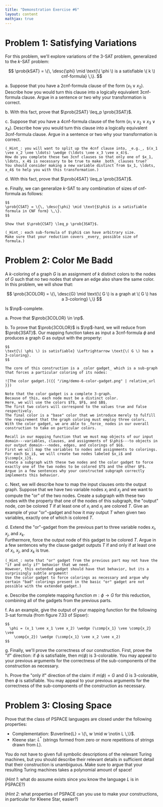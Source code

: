 ```yaml
---
title: "Demonstration Exercise #6"
layout: content
mathjax: true
---
```


$$
\newcommand{\prob}[1]{\mathsf{#1}\xspace}
\newcommand{\desc}[1]{\langle #1 \rangle}
\newcommand{\np}{\mathsf{NP}\xspace}
\newcommand{\comp}[1]{\overline{#1}}
$$

# Problem 1: Satisfying Variations

For this problem, we'll explore variations of the 3-SAT problem, generalized to the $k$-SAT problem:

$$
\prob{kSAT} = \{\, \desc{\phi} \mid \text{\( \phi \) is a satisfiable \( k \) cnf-formula} \,\}.
$$

a.  Suppose that you have a 2cnf-formula clause of the form $(x_1 \vee x_2)$.
    Describe how you would turn this clause into a logically equivalent 3cnf-formula clause.
    Argue in a sentence or two why your transformation is correct.

b.  With this fact, prove that $\prob{2SAT} \leq_p \prob{3SAT}$.

c.  Suppose that you have a 4cnf-formula clause of the form $(x_1 \vee x_2 \vee x_3 \vee x_4)$.
    Describe how you would turn this clause into a logically equivalent 3cnf-formula clause.
    Argue in a sentence or two why your transformation is correct.

    (_Hint_: you will want to split up the 4cnf clause into, _e.g._, $(x_1 \vee x_2 \vee \ldots) \wedge (\ldots \vee x_3 \vee x_4)$.
    How do you complete these two 3cnf clauses so that only one of $x_1, \ldots, x_4$ is necessary to be true to make _both_ clauses true?
    You should consider making a new variable distinct from $x_1, \ldots, x_4$ to help you with this transformation.)

d.  With this fact, prove that $\prob{4SAT} \leq_p \prob{3SAT}$.

e.  Finally, we can generalize $k$-SAT to any combination of sizes of cnf-formula as follows:

    $$
    \prob{CSAT} = \{\, \desc{\phi} \mid \text{$\phi$ is a satisfiable formula in CNF form} \,\}.
    $$

    Show that $\prob{CSAT} \leq_p \prob{3SAT}$.

    (_Hint_: each sub-formula of $\phi$ can have arbitrary size.
    Make sure that your reduction covers _every_ possible size of formula.)

# Problem 2: Color Me Badd

A $k$-coloring of a graph $G$ is an assignment of $k$ distinct colors to the nodes of $G$ such that no two nodes that share an edge also share the same color.
In this problem, we will show that:

$$
\prob{3COLOR} = \{\, \desc{G} \mid \text{\( G \) is a graph at \( G \) has a 3-coloring} \,\}
$$

Is $\np$-complete.

a.  Prove that $\prob{3COLOR} \in \np$.

b.  To prove that $\prob{3COLOR}$ is $\np$-hard, we will reduce from $\prob{3SAT}$.
    Our mapping function takes as input a 3cnf-formula $\phi$ and produces a graph $G$ as output with the property:

    $$
    \text{\( \phi \) is satisfiable} \Leftrightarrow \text{\( G \) has a 3-coloring}.
    $$

    The core of this construction is a _color gadget_ which is a sub-graph that forces a particular coloring of its nodes:

    ![The color gadget.]({{ "/img/demo-6-color-gadget.png" | relative_url }})

    Note that the color gadget is a complete 3-graph.
    Because of this, each node must be a distinct color.
    Here, we will use the colors $T$, $F$, and $B$.
    The first two colors will correspond to the values true and false respectively.
    The final color is a "base" color that we introduce merely to fulfill the requirement that the graph coloring must employ three colors.
    With the color gadget, we are able to _force_ nodes in our overall construction to take on particular colors.

    Recall in our mapping function that we must map objects of our input domain---variables, clauses, and assignments of $\phi$---to objects in our output domain---nodes, edges, and colorings of $G$.
    First we will map the variables to nodes and assignments to colorings.
    For each $x_i$, we will create two nodes labeled $x_i$ and $\comp{x_i}$.
    Create a subgraph with these two nodes and the color gadget to force exactly one of the two nodes to be colored $T$ and the other $F$.
    Argue in a few sentences why your constructed subgraph correctly implements this behavior.

c.  Next, we will describe how to map the input clauses onto the output graph.
    Suppose that we have two variable nodes $x_i$ and $x_j$ and we want to compute the "or" of the two nodes.
    Create a subgraph with these two nodes with the property that one of the nodes of this subgraph, the "output" node, _can_ be colored $T$ if at least one of $x_i$ and $x_j$ are colored $T$.
    Give an example of your "or"-gadget and how it may output $T$ when given two variables, exactly one of which is colored $T$.

d.  Extend the "or"-gadget from the previous part to three variable nodes $x_i$, $x_j$, and $x_k$.  
    Furthermore, force the output node of this gadget to be colored $T$.
    Argue in a few sentences why the clause gadget outputs $T$ if and only if at least one of $x_i$, $x_j$, and $x_k$ is true.

    (_Hint_: note that "or" gadget from the previous part may not have the "if and only if" behavior that we need.
    However, this extended gadget should have that behavior, but its a surprisingly subtle argument!
    Use the color gadget to force colorings as necessary and argue why certain "bad" colorings present in the basic "or" gadget are not possible with the extended gadget.)

e.  Describe the complete mapping function $m : \phi \rightarrow G$ for this reduction, combining all of the gadgets from the previous parts.

f.  As an example, give the output of your mapping function for the following 3-sat formula (from figure 7.33 of Sipser):

    $$
      \phi = (x_1 \vee x_1 \vee x_2) \wedge (\comp{x_1} \vee \comp{x_2} \vee
        \comp{x_2}) \wedge (\comp{x_1} \vee x_2 \vee x_2)
    $$

g.  Finally, we'll prove the correctness of our construction.
    First, prove the "if" direction: if $\phi$ is satisfiable, then $m(\phi)$ is 3-colorable.
    You may appeal to your previous arguments for the correctness of the sub-components of the construction as necessary.

h.  Prove the "only if" direction of the claim: if $m(\phi) = G$ and $G$ is 3-colorable, then $\phi$ is satisfiable.
    You may appeal to your previous arguments for the correctness of the sub-components of the construction as necessary.

# Problem 3: Closing Space

Prove that the class of $\mathsf{PSPACE}$ languages are closed under the following properties:

+   Complementation: $\overline{L} = \{\, w \mid w \notin L \,\}$.
+   Kleene star: $L^*$ (strings formed from zero or more repetitions of strings drawn from $L$).

You do not have to given full symbolic descriptions of the relevant Turing machines, but you should describe their relevant details in sufficient detail that their construction is unambiguous.
Make sure to argue that your resulting Turing machines takes a polynomial amount of space!

(_Hint 1_: what do assume exists since you know the language $L$ is in $\mathsf{PSPACE}$?)

(_Hint 2_: what properties of $\mathsf{PSPACE}$ can you use to make your constructions, in particular for Kleene Star, easier?)
